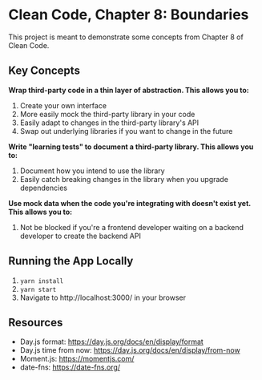 # Clean Code, Chapter 8: Boundaries

This project is meant to demonstrate some concepts from Chapter 8 of Clean Code.

## Key Concepts

**Wrap third-party code in a thin layer of abstraction. This allows you to:**

1. Create your own interface
2. More easily mock the third-party library in your code
3. Easily adapt to changes in the third-party library's API
4. Swap out underlying libraries if you want to change in the future

**Write "learning tests" to document a third-party library. This allows you to:**

1. Document how you intend to use the library
2. Easily catch breaking changes in the library when you upgrade dependencies

**Use mock data when the code you're integrating with doesn't exist yet. This allows you to:**

1. Not be blocked if you're a frontend developer waiting on a backend developer to create the backend API

## Running the App Locally

1. `yarn install`
2. `yarn start`
3. Navigate to http://localhost:3000/ in your browser

## Resources

- Day.js format: https://day.js.org/docs/en/display/format
- Day.js time from now: https://day.js.org/docs/en/display/from-now
- Moment.js: https://momentjs.com/
- date-fns: https://date-fns.org/
